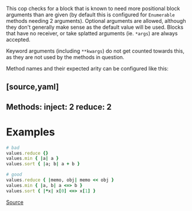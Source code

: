 
This cop checks for a block that is known to need more positional
block arguments than are given (by default this is configured for
`Enumerable` methods needing 2 arguments). Optional arguments are allowed,
although they don't generally make sense as the default value will
be used. Blocks that have no receiver, or take splatted arguments
(ie. `*args`) are always accepted.

Keyword arguments (including `**kwargs`) do not get counted towards
this, as they are not used by the methods in question.

Method names and their expected arity can be configured like this:

[source,yaml]
----
Methods:
  inject: 2
  reduce: 2
----

# Examples

```ruby
# bad
values.reduce {}
values.min { |a| a }
values.sort { |a; b| a + b }

# good
values.reduce { |memo, obj| memo << obj }
values.min { |a, b| a <=> b }
values.sort { |*x| x[0] <=> x[1] }
```

[Source](http://www.rubydoc.info/gems/rubocop/RuboCop/Cop/Lint/UnexpectedBlockArity)
